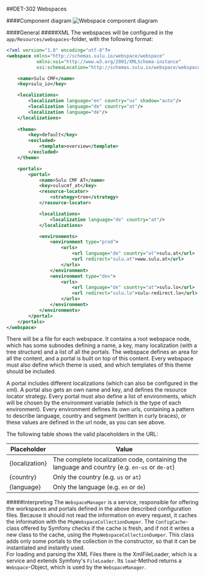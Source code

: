 ##DET-302 Webspaces

####Component diagram
![Webspace component diagram](https://raw.github.com/massiveart/sulu-docs/master/detail-specification/images/diagrams/Workspaces.png)

####General
#####XML
The webspaces will be configured in the `app/Resources/webspaces`-folder, with the following format:

```xml
<?xml version="1.0" encoding="utf-8"?>
<webspace xmlns="http://schemas.sulu.io/webspace/webspace"
           xmlns:xsi="http://www.w3.org/2001/XMLSchema-instance"
           xsi:schemaLocation="http://schemas.sulu.io/webspace/webspace http://schemas.sulu.io/webspace/webspace-1.0.xsd">

    <name>Sulu CMF</name>
    <key>sulu_io</key>

    <localizations>
        <localization language="en" country="us" shadow="auto"/>
        <localization language="de" country="at"/>
        <localization language="de"/>
    </localizations>
    
    <theme>
        <key>default</key>
        <excluded>
            <template>overview</template>
        </excluded>
    </theme>

    <portals>
        <portal>
            <name>Sulu CMF AT</name>
            <key>sulucmf_at</key>
            <resource-locator>
                <strategy>tree</strategy>
            </resource-locator>

            <localizations>
                <localization language="de" country="at"/>
            </localizations>

            <environments>
                <environment type="prod">
                    <urls>
                        <url language="de" country="at">sulu.at</url>
                        <url redirect="sulu.at">www.sulu.at</url>
                    </urls>
                </environment>
                <environment type="dev">
                    <urls>
                        <url language="de" country="at">sulu.lo</url>
                        <url redirect="sulu.lo">sulu-redirect.lo</url>
                    </urls>
                </environment>
            </environments>
        </portal>
    </portals>
</webspace>


```
There will be a file for each webspace. It contains a root webspace node, which has some subnodes defining a name, a key, many localization (with a tree structure) and a list of all the portals. The webspace defines an area for all the content, and a portal is built on top of this content. Every webspace must also define which theme is used, and which templates of this theme should be included. 

A portal includes different localizations (which can also be configured in the xml). A portal also gets an own name and key, and defines the resource locator strategy. 
Every portal must also define a list of environments, which will be chosen by the environment variable (which is the type of each environment). Every environment defines its own urls, containing a pattern to describe language, country and segment (written in curly braces), or these values are defined in the url node, as you can see above.

The following table shows the valid placeholders in the URL:

| Placeholder    | Value
| -------------- | ---
| {localization} | The complete localization code, containing the language and country (e.g. `en-us` or `de-at`)
| {country}      | Only the country (e.g. `us` or `at`)
| {language}     | Only the language (e.g. `en` or `de`)

#####Interpreting
The `WebspaceManager` is a service, responsible for offering the workspaces and portals defined in the above described configuration files. Because it should not read the information on every request, it caches the information with the `PhpWebspaceCollectionDumper`. The `ConfigCache`-class offered by Symfony checks if the cache is fresh, and if not it writes a new class to the cache, using the `PhpWebspaceCollectionDumper`.
This class adds only some portals to the collection in the constructor, so that it can be instantiated and instantly used.  
For loading and parsing the XML Files there is the XmlFileLoader, which is a service and extends Symfony's `FileLoader`. Its `load`-Method returns a `Webspace`-Object, which is used by the `WebspaceManager`.
